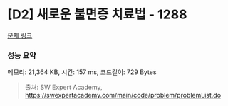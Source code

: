 # [D2] 새로운 불면증 치료법 - 1288 

[문제 링크](https://swexpertacademy.com/main/code/problem/problemDetail.do?contestProbId=AV18_yw6I9MCFAZN) 

### 성능 요약

메모리: 21,364 KB, 시간: 157 ms, 코드길이: 729 Bytes



> 출처: SW Expert Academy, https://swexpertacademy.com/main/code/problem/problemList.do